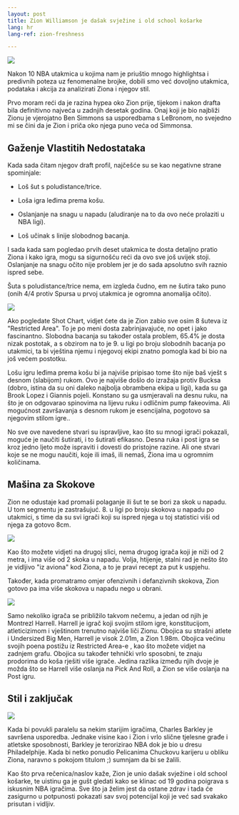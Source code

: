 ```yaml
---
layout: post
title: Zion Williamson je dašak svježine i old school košarke
lang: hr
lang-ref: zion-freshness

---
```


![](/assets/zion_analysis/zion.jpg)

Nakon 10 NBA utakmica u kojima nam je priuštio mnogo highlightsa i predivnih poteza uz fenomenalne brojke, dobili smo već dovoljno utakmica, podataka i akcija za analizirati Ziona i njegov stil.

Prvo moram reći da je razina hypea oko Zion prije, tijekom i nakon drafta bila definitivno najveća u zadnjih desetak godina. Onaj koji je bio najbliži Zionu je vjerojatno Ben Simmons sa usporedbama s LeBronom, no svejedno mi se čini da je Zion i priča oko njega puno veća od Simmonsa.

<!--more-->

## Gaženje Vlastitih Nedostataka

Kada sada čitam njegov draft profil, najčešće su se kao negativne strane spominjale:

* Loš šut s poludistance/trice.

* Loša igra leđima prema košu.

* Oslanjanje na snagu u napadu (aludiranje na to da ovo neće prolaziti u NBA ligi).

* Loš učinak s linije slobodnog bacanja.

I sada kada sam pogledao prvih deset utakmica te dosta detaljno pratio Ziona i kako igra, mogu sa sigurnošću reći da ovo sve još uvijek stoji. Oslanjanje na snagu očito nije problem jer je do sada apsolutno svih raznio ispred sebe.

Šuta s poludistance/trice nema, em izgleda čudno, em ne šutira tako puno (onih 4/4 protiv Spursa u prvoj utakmica je ogromna anomalija očito).

![](/assets/zion_analysis/zion_shotchart.png)

Ako pogledate Shot Chart, vidjet ćete da je Zion zabio sve osim 8 šuteva iz "Restricted Area". To je po meni dosta zabrinjavajuće, no opet i jako fascinantno. Slobodna bacanja su također ostala problem, 65.4% je dosta nizak postotak, a s obzirom na to je 9. u ligi po broju slobodnih bacanja po utakmici, ta bi vještina njemu i njegovoj ekipi znatno pomogla kad bi bio na još većem postotku.

Lošu igru leđima prema košu bi ja najviše pripisao tome što nije baš vješt s desnom (slabijom) rukom. Ovo je najviše došlo do izražaja protiv Bucksa (dobro, istina da su oni daleko najbolja obrambena ekipa u ligi), kada su ga Brook Lopez i Giannis pojeli. Konstano su ga usmjeravali na desnu ruku, na što je on odgovarao spinovima na lijevu ruku i odličnim pump fakeovima. Ali mogućnost završavanja s desnom rukom je esencijalna, pogotovo sa njegovim stilom igre..

No sve ove navedene stvari su ispravljive, kao što su mnogi igrači pokazali, moguće je naučiti šutirati, i to šutirati efikasno. Desna ruka i post igra se kroz jedno ljeto može ispraviti i dovesti do pristojne razine. Ali one stvari koje se ne mogu naučiti, koje ili imaš, ili nemaš, Ziona ima u ogromnim količinama.

## Mašina za Skokove

Zion ne odustaje kad promaši polaganje ili šut te se bori za skok u napadu. U tom segmentu je zastrašujuć. 8. u ligi po broju skokova u napadu po utakmici, s time da su svi igrači koji su ispred njega u toj statistici viši od njega za gotovo 8cm.

![](/assets/zion_analysis/rebounds_height.png)

Kao što možete vidjeti na drugoj slici, nema drugog igrača koji je niži od 2 metra, i ima više od 2 skoka u napadu. Volja, htijenje, stalni rad je nešto što je vidljivo "iz aviona" kod Ziona, a to je pravi recept za put k uspjehu.

Također, kada promatramo omjer ofenzivnih i defanzivnih skokova, Zion gotovo pa ima više skokova u napadu nego u obrani.

![](/assets/zion_analysis/rebounds.png)

Samo nekoliko igrača se približilo takvom nečemu, a jedan od njih je Montrezl Harrell. Harrell je igrač koji svojim stilom igre, konstitucijom, atleticizimom i vještinom trenutno najviše liči Zionu. Obojica su strašni atlete i Undersized Big Men, Harrell je visok 2.01m, a Zion 1.98m. Obojica većinu svojih poena postižu iz Restricted Area-e , kao što možete vidjet na zadnjem grafu. Obojica su također tehnički vrlo sposobni, te znaju prodorima do koša rješiti više igrače. Jedina razlika između njih dvoje je možda što se Harrell više oslanja na Pick And Roll, a Zion se više oslanja na Post igru.

## Stil i zaključak

![](/assets/zion_analysis/shot_locations.png)

Kada bi povukli paralelu sa nekim starijim igračima, Charles Barkley je savršena usporedba. Jednake visine kao i Zion i vrlo slične tjelesne građe i atletske sposobnosti, Barkley je terorizirao NBA dok je bio u dresu Philadelphije. Kada bi netko ponudio Pelicanima Chuckovu karijeru u obliku Ziona, naravno s pokojom titulom ;) sumnjam da bi se žalili.

Kao što prva rečenica/naslov kaže, Zion je unio dašak svježine i old school košarke, te uistinu ga je gušt gledati kako se klinac od 19 godina poigrava s iskusnim NBA igračima. Sve što ja želim jest da ostane zdrav i tada će zasigurno u potpunosti pokazati sav svoj potencijal koji je već sad svakako prisutan i vidljiv.
